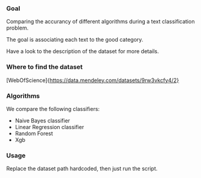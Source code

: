 ### Goal 
Comparing the accurancy of different algorithms during a text classification problem.

The goal is associating each text to the good category. 

Have a look to the description of the dataset for more details.

### Where to find the dataset
[WebOfScience]{https://data.mendeley.com/datasets/9rw3vkcfy4/2}

### Algorithms
We compare the following classifiers:
- Naive Bayes classifier
- Linear Regression classifier
- Random Forest
- Xgb

### Usage
Replace the dataset path hardcoded, then just run the script.
